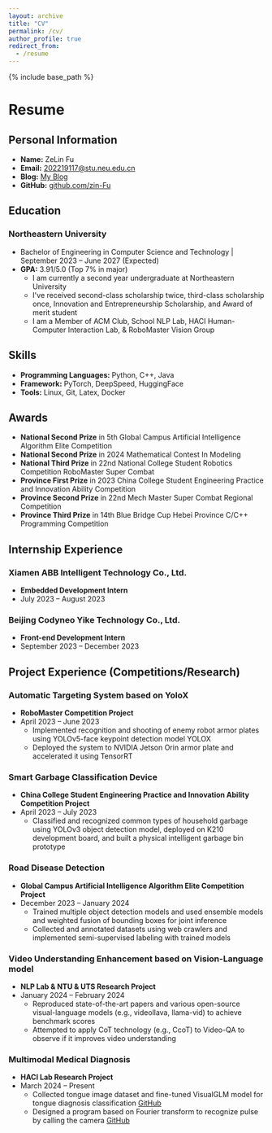 ```yaml
---
layout: archive
title: "CV"
permalink: /cv/
author_profile: true
redirect_from:
  - /resume
---
```


{% include base_path %}

# Resume

## Personal Information
- **Name:** ZeLin Fu
- **Email:** [202219117@stu.neu.edu.cn](mailto:202219117@stu.neu.edu.cn)
- **Blog:** [My Blog](https://blog.csdn.net/ove_z?spm=1000.2115.3001.5343)
- **GitHub:** [github.com/zin-Fu](https://github.com/zin-Fu?tab=repositories)

## Education
### Northeastern University
- Bachelor of Engineering in Computer Science and Technology | September 2023 – June 2027 (Expected)
- **GPA:** 3.91/5.0 (Top 7% in major)
  - I am currently a second year undergraduate at Northeastern University
  - I've received second-class scholarship twice, third-class scholarship once, Innovation and Entrepreneurship Scholarship, and Award of merit student
  - I am a Member of ACM Club, School NLP Lab, HACI Human-Computer Interaction Lab, & RoboMaster Vision Group

## Skills
- **Programming Languages:** Python, C++, Java
- **Framework:** PyTorch, DeepSpeed, HuggingFace
- **Tools:** Linux, Git, Latex, Docker

## Awards
- **National Second Prize** in 5th Global Campus Artificial Intelligence Algorithm Elite Competition
- **National Second Prize** in 2024 Mathematical Contest In Modeling
- **National Third Prize** in 22nd National College Student Robotics Competition RoboMaster Super Combat
- **Province First Prize** in 2023 China College Student Engineering Practice and Innovation Ability Competition
- **Province Second Prize** in 22nd Mech Master Super Combat Regional Competition
- **Province Third Prize** in 14th Blue Bridge Cup Hebei Province C/C++ Programming Competition

## Internship Experience
### Xiamen ABB Intelligent Technology Co., Ltd.
- **Embedded Development Intern**
- July 2023 – August 2023

### Beijing Codyneo Yike Technology Co., Ltd.
- **Front-end Development Intern**
- September 2023 – December 2023

## Project Experience (Competitions/Research)
### Automatic Targeting System based on YoloX
- **RoboMaster Competition Project**
- April 2023 – June 2023
  - Implemented recognition and shooting of enemy robot armor plates using YOLOv5-face keypoint detection model YOLOX
  - Deployed the system to NVIDIA Jetson Orin armor plate and accelerated it using TensorRT

### Smart Garbage Classification Device
- **China College Student Engineering Practice and Innovation Ability Competition Project**
- April 2023 – July 2023
  - Classified and recognized common types of household garbage using YOLOv3 object detection model, deployed on K210 development board, and built a physical intelligent garbage bin prototype

### Road Disease Detection
- **Global Campus Artificial Intelligence Algorithm Elite Competition Project**
- December 2023 – January 2024
  - Trained multiple object detection models and used ensemble models and weighted fusion of bounding boxes for joint inference
  - Collected and annotated datasets using web crawlers and implemented semi-supervised labeling with trained models

### Video Understanding Enhancement based on Vision-Language model
- **NLP Lab & NTU & UTS Research Project**
- January 2024 – February 2024
  - Reproduced state-of-the-art papers and various open-source visual-language models (e.g., videollava, llama-vid) to achieve benchmark scores
  - Attempted to apply CoT technology (e.g., CcoT) to Video-QA to observe if it improves video understanding

### Multimodal Medical Diagnosis
- **HACI Lab Research Project**
- March 2024 – Present
  - Collected tongue image dataset and fine-tuned VisualGLM model for tongue diagnosis classification [GitHub](https://github.com/zin-Fu/Tongue-Segmentation-and-classification)
  - Designed a program based on Fourier transform to recognize pulse by calling the camera [GitHub](https://github.com/zin-Fu/WristRateMonitor)
